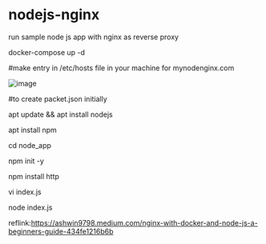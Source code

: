# nodejs-nginx
run sample node js app with nginx as reverse proxy

docker-compose up -d

#make entry in /etc/hosts file in your machine for mynodenginx.com

![image](https://user-images.githubusercontent.com/95764498/214264062-74effac8-64d5-4cd9-9bd5-4a90d839e623.png)


#to create packet.json initially

apt update && apt install nodejs

apt install npm

cd node_app

npm init -y

npm install http

vi index.js

node index.js




reflink:https://ashwin9798.medium.com/nginx-with-docker-and-node-js-a-beginners-guide-434fe1216b6b
